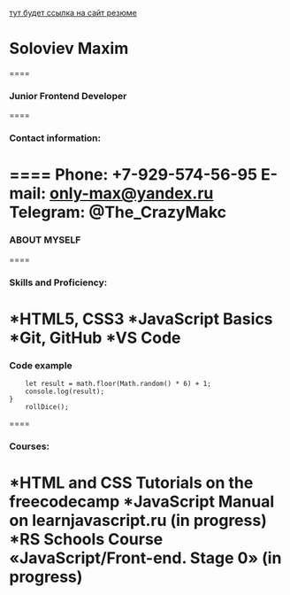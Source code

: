 [тут будет ссылка на сайт резюме](https://ya.ru)

# Soloviev Maxim
====
### Junior Frontend Developer
====
### Contact information:
====
**Phone:** +7-929-574-56-95
**E-mail:** only-max@yandex.ru
**Telegram:** @The_CrazyMakc
====
### ABOUT MYSELF
====
### Skills and Proficiency:
*HTML5, CSS3
*JavaScript Basics
*Git, GitHub
*VS Code
====
### Code example
``` function rollDice() {
    let result = math.floor(Math.random() * 6) + 1;
    console.log(result);
}
    rollDice();
```
====
### Courses:
*HTML and CSS Tutorials on the freecodecamp
*JavaScript Manual on learnjavascript.ru (in progress)
*RS Schools Course «JavaScript/Front-end. Stage 0» (in progress)
====